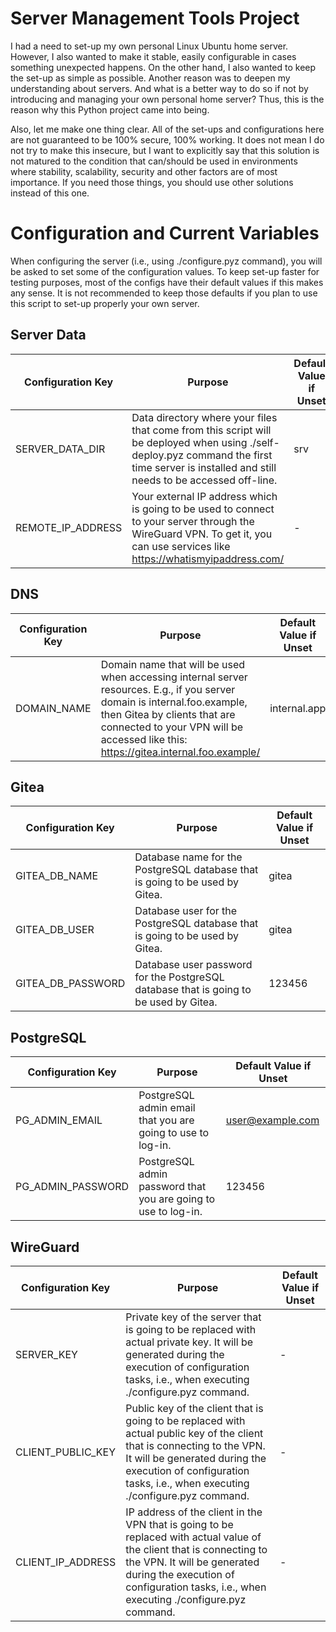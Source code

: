 # Server Management Tools Project

I had a need to set-up my own personal Linux Ubuntu home server. However, I also wanted to make it stable, easily configurable in cases something unexpected happens. On the other hand, I also wanted to keep the set-up as simple as possible. Another reason was to deepen my understanding about servers. And what is a better way to do so if not by introducing and managing your own personal home server? Thus, this is the reason why this Python project came into being.

Also, let me make one thing clear. All of the set-ups and configurations here are not guaranteed to be 100% secure, 100% working. It does not mean I do not try to make this insecure, but I want to explicitly say that this solution is not matured to the condition that can/should be used in environments where stability, scalability, security and other factors are of most importance. If you need those things, you should use other solutions instead of this one.

# Configuration and Current Variables

When configuring the server (i.e., using ./configure.pyz command), you will be asked to set some of the configuration values. To keep set-up faster for testing purposes, most of the configs have their default values if this makes any sense. It is not recommended to keep those defaults if you plan to use this script to set-up properly your own server.

## Server Data

| Configuration Key | Purpose                                                                                                                                                                                      | Default Value if Unset |
| ----------------- | -------------------------------------------------------------------------------------------------------------------------------------------------------------------------------------------- | ---------------------- |
| SERVER_DATA_DIR   | Data directory where your files that come from this script will be deployed when using ./self-deploy.pyz command the first time server is installed and still needs to be accessed off-line. | srv                    |
| REMOTE_IP_ADDRESS | Your external IP address which is going to be used to connect to your server through the WireGuard VPN. To get it, you can use services like https://whatismyipaddress.com/                  | -                      |

## DNS

| Configuration Key | Purpose                                                                                                                                                                                                                                          | Default Value if Unset |
| ----------------- | ------------------------------------------------------------------------------------------------------------------------------------------------------------------------------------------------------------------------------------------------ | ---------------------- |
| DOMAIN_NAME       | Domain name that will be used when accessing internal server resources. E.g., if you server domain is internal.foo.example, then Gitea by clients that are connected to your VPN will be accessed like this: https://gitea.internal.foo.example/ | internal.app           |

## Gitea

| Configuration Key | Purpose                                                                               | Default Value if Unset |
| ----------------- | ------------------------------------------------------------------------------------- | ---------------------- |
| GITEA_DB_NAME     | Database name for the PostgreSQL database that is going to be used by Gitea.          | gitea                  |
| GITEA_DB_USER     | Database user for the PostgreSQL database that is going to be used by Gitea.          | gitea                  |
| GITEA_DB_PASSWORD | Database user password for the PostgreSQL database that is going to be used by Gitea. | 123456                 |

## PostgreSQL

| Configuration Key | Purpose                                                        | Default Value if Unset |
| ----------------- | -------------------------------------------------------------- | ---------------------- |
| PG_ADMIN_EMAIL    | PostgreSQL admin email that you are going to use to log-in.    | user@example.com       |
| PG_ADMIN_PASSWORD | PostgreSQL admin password that you are going to use to log-in. | 123456                 |

## WireGuard

| Configuration Key | Purpose                                                                                                                                                                                                                                         | Default Value if Unset |
| ----------------- | ----------------------------------------------------------------------------------------------------------------------------------------------------------------------------------------------------------------------------------------------- | ---------------------- |
| SERVER_KEY        | Private key of the server that is going to be replaced with actual private key. It will be generated during the execution of configuration tasks, i.e., when executing ./configure.pyz command.                                                 | -                      |
| CLIENT_PUBLIC_KEY | Public key of the client that is going to be replaced with actual public key of the client that is connecting to the VPN. It will be generated during the execution of configuration tasks, i.e., when executing ./configure.pyz command.       | -                      |
| CLIENT_IP_ADDRESS | IP address of the client in the VPN that is going to be replaced with actual value of the client that is connecting to the VPN. It will be generated during the execution of configuration tasks, i.e., when executing ./configure.pyz command. | -                      |
